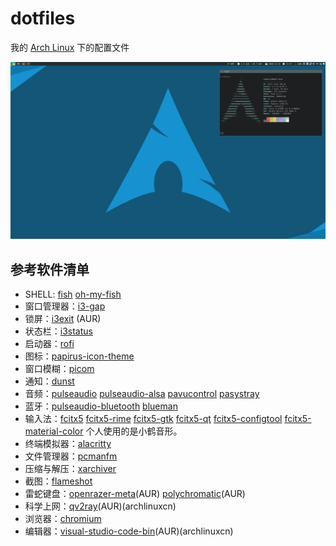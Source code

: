 # dotfiles

我的 [Arch Linux](https://www.archlinux.org/) 下的配置文件

![screenshot](Pictures/screenshot.png)

## 参考软件清单
- SHELL: [fish](https://www.archlinux.org/packages/?q=fish) [oh-my-fish](https://github.com/oh-my-fish/oh-my-fish)
- 窗口管理器：[i3-gap](https://www.archlinux.org/packages/?q=i3-gaps)
- 锁屏：[i3exit](https://aur.archlinux.org/packages/K=i3exit) (AUR)
- 状态栏：[i3status](https://www.archlinux.org/packages/?q=i3status)
- 启动器：[rofi](https://www.archlinux.org/packages/?q=rofi)
- 图标：[papirus-icon-theme](https://www.archlinux.org/packages/?q=papirus-icon-theme)
- 窗口模糊：[picom](https://www.archlinux.org/packages/?q=picom)
- 通知：[dunst](https://www.archlinux.org/packages/?q=dunst)
- 音频：[pulseaudio](https://www.archlinux.org/packages/?q=pulseaudio) [pulseaudio-alsa](https://www.archlinux.org/packages/?q=pulseaudio-alsa) [pavucontrol](https://www.archlinux.org/packages/?q=pavucontrol) [pasystray](https://www.archlinux.org/packages/?q=pasystray)
- 蓝牙：[pulseaudio-bluetooth](https://www.archlinux.org/packages/?q=pulseaudio-bluetooth) [blueman](https://www.archlinux.org/packages/?q=blueman)
- 输入法：[fcitx5](https://www.archlinux.org/packages/?q=fcitx5) [fcitx5-rime](https://www.archlinux.org/packages/?q=fcitx5-rime) [fcitx5-gtk](https://www.archlinux.org/packages/?q=fcitx5-gtk) [fcitx5-qt](https://www.archlinux.org/packages/?q=fcitx5-qt) [fcitx5-configtool](https://www.archlinux.org/packages/?q=fcitx5-configtool) [fcitx5-material-color](https://www.archlinux.org/packages/?q=fcitx5-material-color) 个人使用的是小鹤音形。
- 终端模拟器：[alacritty](https://www.archlinux.org/packages/?q=alacritty)
- 文件管理器：[pcmanfm](https://www.archlinux.org/packages/?q=pcmanfm)
- 压缩与解压：[xarchiver](https://www.archlinux.org/packages/?=xarchiver)
- 截图：[flameshot](https://www.archlinux.org/packages/?q=flameshot)
- 雷蛇键盘：[openrazer-meta](https://aur.archlinux.org/packages/openrazer-meta)(AUR) [polychromatic](https://aur.archlinux.org/packages/polychromatic)(AUR)
- 科学上网：[qv2ray](https://aur.archlinux.org/packages/qv2ray)(AUR)(archlinuxcn)
- 浏览器：[chromium](https://www.archlinux.org/packages/?q=chromium)
- 编辑器：[visual-studio-code-bin](https://aur.archlinux.org/packages/visual-studio-code-bin)(AUR)(archlinuxcn)
